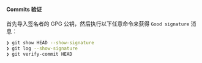#### Commits 验证

首先导入签名者的 GPG 公钥，然后执行以下任意命令来获得 `Good signature` 消息：

```sh
❯ git show HEAD --show-signature
❯ git log --show-signature
❯ git verify-commit HEAD
```
